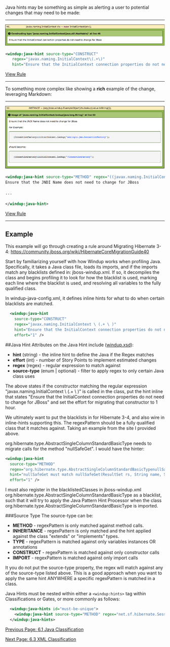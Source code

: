 Java hints may be something as simple as alerting a user to potential changes that may need to be made:
***
![Java Simple Hint](images/6-java-hint1.png)

```xml
<windup:java-hint source-type="CONSTRUCT" 
   regex="javax.naming.InitialContext\(.+\)" 
   hint="Ensure that the InitialContext connection properties do not need to change for JBoss" effort="1"/>
```

[View Rule](https://github.com/windup/windup/blob/master/windup-rules/src/main/resources/windup/java/java-config.windup.xml)
***

To something more complex like showing a **rich** example of the change, leveraging Markdown:
***
![Java Complex Hint](images/6-java-hint2.png)

```xml
<windup:java-hint source-type="METHOD" regex="((javax.naming.InitialContext)|(javax.naming.Context)).lookup" effort="1"> 
Ensure that the JNDI Name does not need to change for JBoss

...

</windup:java-hint>
```

[View Rule](https://github.com/windup/windup/blob/master/windup-rules/src/main/resources/windup/java/java-config.windup.xml)
***

## Example

This example will go through creating a rule around Migrating Hibernate 3-4: https://community.jboss.org/wiki/HibernateCoreMigrationGuide40

Start by familiarizing yourself with how Windup works when profiling Java.  Specifically, it takes a Java class file, loads its imports, and if the imports match any blacklists defined in: jboss-windup.xml.  If so, it decompiles the class and begins profiling it to look for how the blacklist is used, marking each line where the blacklist is used, and resolving all variables to the fully qualified class.

In windup-java-config.xml, it defines inline hints for what to do when certain blacklists are matched.

```xml
  <windup:java-hint 
    source-type="CONSTRUCT" 
    regex="javax.naming.InitialContext \ (.+ \ )" 
    hint="Ensure that the InitialContext connection properties do not need to change for JBoss." 
    effort="1" />
```
##Java Hint
Attributes on the Java Hint include ([windup.xsd](https://github.com/windup/windup/blob/master/windup-engine/src/main/resources/namespace/windup.xsd)):
* **hint** (string) - the inline hint to define the Java if the Regex matches
* **effort** (int) - number of Story Points to implement estimated changes
* **regex** (regex) - regular expression to match against
* **source-type** (enum | optional) - filter to apply regex to only certain Java class uses

The above states if the constructor matching the regular expression "javax.naming.InitialContext \\ (.+ \\ )" is called in the class, put the hint inline that states "Ensure that the InitialContext connection properties do not need to change for JBoss" and set the effort for migrating that constructor to 1 hour.

We ultimately want to put the blacklists in for Hibernate 3-4, and also wire in inline-hints supporting this.  The regexPattern should be a fully qualified class that it matches against.  Taking an example from the site I provided above.

org.hibernate.type.AbstractSingleColumnStandardBasicType needs to migrate calls for the method "nullSafeGet".  I would have the hinter:

```xml
<windup:java-hint 
  source-type="METHOD" 
  regex="org.hibernate.type.AbstractSingleColumnStandardBasicTypenullSafeGet \ (.+ \ )" 
  hint="nullSafeGet must match nullSafeGet(ResultSet rs, String name, SessionImplementor session). in Hibernate 4." 
  effort="1" />
```
I must also register in the blacklistedClasses in jboss-windup.xml org.hibernate.type.AbstractSingleColumnStandardBasicType as a blacklist, such that it will try to apply the Java Pattern Hint Processor when the class org.hibernate.type.AbstractSingleColumnStandardBasicType is imported.


###Source Type
The source-type can be:
* **METHOD** - regexPattern is only matched against method calls.
* **INHERITANCE** - regexPattern is only matched and the hint applied against the class "extends" or "implements" types.
* **TYPE** - regexPattern is matched against only variables instances OR annotations
* **CONSTRUCT** - regexPattern is matched against only constructor calls
* **IMPORT** - regexPattern is matched against only import calls

It you do not put the source-type property, the regex will match against any of the source-type listed above.  This is a good approach when you want to apply the same hint ANYWHERE a specific regexPattern is matched in a class.

Java Hints must be nested within either a ```<windup:hints>``` tag within Classifications or Gates, or more commonly as follows:

```xml
  <windup:java-hints id="must-be-unique">
    <windup:java-hint source-type="METHOD" regex="net.sf.hibernate.Session.find" hint="Deprecated by Hibernate 3, moved to org.hibernate.classic -- use createQuery()" effort="2"/>
  </windup:java-hints>
```

[Previous Page: 6.1 Java Classification](6.1-Java-Classification)

[Next Page: 6.3 XML Classification](6.3-XML-Classification)